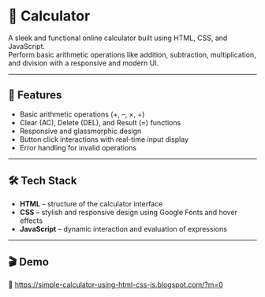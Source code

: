 # 🧮 Calculator

A sleek and functional online calculator built using HTML, CSS, and JavaScript.  
Perform basic arithmetic operations like addition, subtraction, multiplication, and division with a responsive and modern UI.

---

## 🚀 Features

- Basic arithmetic operations (+, –, ×, ÷)
- Clear (AC), Delete (DEL), and Result (=) functions
- Responsive and glassmorphic design
- Button click interactions with real-time input display
- Error handling for invalid operations

---

## 🛠️ Tech Stack

- **HTML** – structure of the calculator interface
- **CSS** – stylish and responsive design using Google Fonts and hover effects
- **JavaScript** – dynamic interaction and evaluation of expressions

---

## 🎬 Demo 
🔗 https://simple-calculator-using-html-css-js.blogspot.com/?m=0

